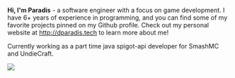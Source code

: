**Hi, I'm Paradis** - a software engineer with a focus on game development. I have 6+ years of experience in programming, and you can find some of my favorite projects pinned on my Github profile. Check out my personal website at http://dparadis.tech to learn more about me!

Currently working as a part time java spigot-api developer for SmashMC and UndieCraft.

![](https://komarev.com/ghpvc/?username=Paradis4432)

